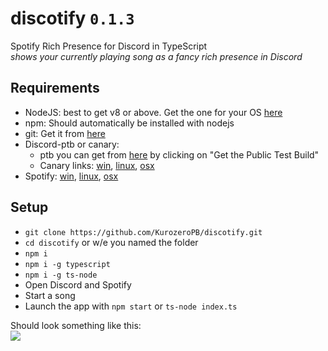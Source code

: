 # discotify `0.1.3`
Spotify Rich Presence for Discord in TypeScript<br/>
*shows your currently playing song as a fancy rich presence in Discord*

## Requirements
  - NodeJS: best to get v8 or above. Get the one for your OS [here](https://nodejs.org/en/download/package-manager)
  - npm: Should automatically be installed with nodejs
  - git: Get it from [here](https://git-scm.com/downloads)
  - Discord-ptb or canary:
    - ptb you can get from [here](https://discordapp.com/download) by clicking on "Get the Public Test Build"
    - Canary links: [win](https://discordapp.com/api/download/canary?platform=win), [linux](https://discordapp.com/api/download/canary?platform=linux), [osx](https://discordapp.com/api/download/canary?platform=osx)
  - Spotify: [win](https://www.spotify.com/nl/download/windows/), [linux](https://www.spotify.com/nl/download/linux/), [osx](https://www.spotify.com/nl/download/mac/)

## Setup
  - `git clone https://github.com/KurozeroPB/discotify.git`
  - `cd discotify` or w/e you named the folder
  - `npm i`
  - `npm i -g typescript`
  - `npm i -g ts-node`
  - Open Discord and Spotify
  - Start a song
  - Launch the app with `npm start` or `ts-node index.ts`

Should look something like this:<br/>
![](https://b.catgirlsare.sexy/ZXnQ.png)
